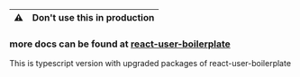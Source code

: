 ⚠️| Don't use this in production
:---: | :---


### more docs can be found at [react-user-boilerplate](https://github.com/growexx/react-user-boilerplate)

This is typescript version with upgraded packages of react-user-boilerplate